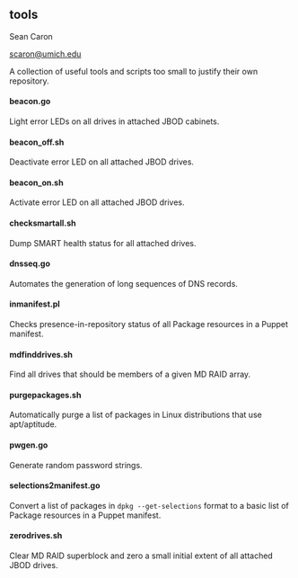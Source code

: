 tools
-----

Sean Caron

scaron@umich.edu

A collection of useful tools and scripts too small to justify their own repository.

#### beacon.go

Light error LEDs on all drives in attached JBOD cabinets.

#### beacon_off.sh

Deactivate error LED on all attached JBOD drives.

#### beacon_on.sh

Activate error LED on all attached JBOD drives.

#### checksmartall.sh

Dump SMART health status for all attached drives.

#### dnsseq.go

Automates the generation of long sequences of DNS records.

#### inmanifest.pl

Checks presence-in-repository status of all Package resources in a Puppet manifest.

#### mdfinddrives.sh

Find all drives that should be members of a given MD RAID array.

#### purgepackages.sh

Automatically purge a list of packages in Linux distributions that use apt/aptitude.

#### pwgen.go

Generate random password strings.

#### selections2manifest.go

Convert a list of packages in ```dpkg --get-selections``` format to a basic list of Package resources in a Puppet manifest.

#### zerodrives.sh

Clear MD RAID superblock and zero a small initial extent of all attached JBOD drives.

